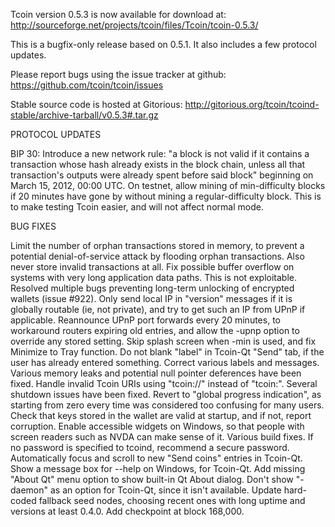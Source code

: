 Tcoin version 0.5.3 is now available for download at:
http://sourceforge.net/projects/tcoin/files/Tcoin/tcoin-0.5.3/

This is a bugfix-only release based on 0.5.1.
It also includes a few protocol updates.

Please report bugs using the issue tracker at github:
https://github.com/tcoin/tcoin/issues

Stable source code is hosted at Gitorious:
http://gitorious.org/tcoin/tcoind-stable/archive-tarball/v0.5.3#.tar.gz

PROTOCOL UPDATES

BIP 30: Introduce a new network rule: "a block is not valid if it contains a transaction whose hash already exists in the block chain, unless all that transaction's outputs were already spent before said block" beginning on March 15, 2012, 00:00 UTC.
On testnet, allow mining of min-difficulty blocks if 20 minutes have gone by without mining a regular-difficulty block. This is to make testing Tcoin easier, and will not affect normal mode.

BUG FIXES

Limit the number of orphan transactions stored in memory, to prevent a potential denial-of-service attack by flooding orphan transactions. Also never store invalid transactions at all.
Fix possible buffer overflow on systems with very long application data paths. This is not exploitable.
Resolved multiple bugs preventing long-term unlocking of encrypted wallets
(issue #922).
Only send local IP in "version" messages if it is globally routable (ie, not private), and try to get such an IP from UPnP if applicable.
Reannounce UPnP port forwards every 20 minutes, to workaround routers expiring old entries, and allow the -upnp option to override any stored setting.
Skip splash screen when -min is used, and fix Minimize to Tray function.
Do not blank "label" in Tcoin-Qt "Send" tab, if the user has already entered something.
Correct various labels and messages.
Various memory leaks and potential null pointer deferences have been fixed.
Handle invalid Tcoin URIs using "tcoin://" instead of "tcoin:".
Several shutdown issues have been fixed.
Revert to "global progress indication", as starting from zero every time was considered too confusing for many users.
Check that keys stored in the wallet are valid at startup, and if not, report corruption.
Enable accessible widgets on Windows, so that people with screen readers such as NVDA can make sense of it.
Various build fixes.
If no password is specified to tcoind, recommend a secure password.
Automatically focus and scroll to new "Send coins" entries in Tcoin-Qt.
Show a message box for --help on Windows, for Tcoin-Qt.
Add missing "About Qt" menu option to show built-in Qt About dialog.
Don't show "-daemon" as an option for Tcoin-Qt, since it isn't available.
Update hard-coded fallback seed nodes, choosing recent ones with long uptime and versions at least 0.4.0.
Add checkpoint at block 168,000.
